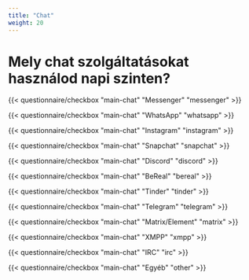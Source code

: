 ```yaml
---
title: "Chat"
weight: 20
---
```

# Mely chat szolgáltatásokat használod napi szinten?

{{< questionnaire/checkbox "main-chat" "Messenger" "messenger" >}}

{{< questionnaire/checkbox "main-chat" "WhatsApp" "whatsapp" >}}

{{< questionnaire/checkbox "main-chat" "Instagram" "instagram" >}}

{{< questionnaire/checkbox "main-chat" "Snapchat" "snapchat" >}}

{{< questionnaire/checkbox "main-chat" "Discord" "discord" >}}

{{< questionnaire/checkbox "main-chat" "BeReal" "bereal" >}}

{{< questionnaire/checkbox "main-chat" "Tinder" "tinder" >}}

{{< questionnaire/checkbox "main-chat" "Telegram" "telegram" >}}

{{< questionnaire/checkbox "main-chat" "Matrix/Element" "matrix" >}}

{{< questionnaire/checkbox "main-chat" "XMPP" "xmpp" >}}

{{< questionnaire/checkbox "main-chat" "IRC" "irc" >}}

{{< questionnaire/checkbox "main-chat" "Egyéb" "other" >}}
